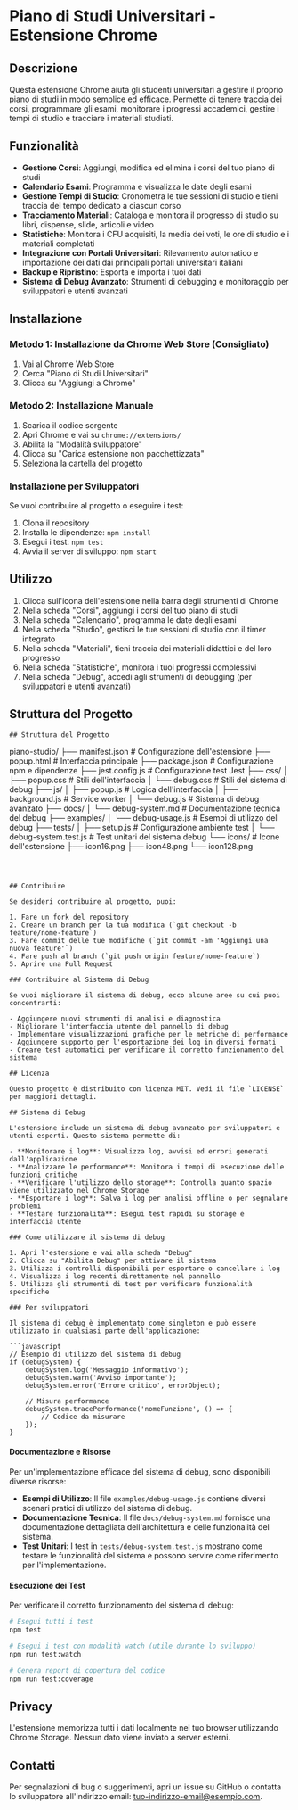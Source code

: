 # Piano di Studi Universitari - Estensione Chrome

## Descrizione

Questa estensione Chrome aiuta gli studenti universitari a gestire il proprio piano di studi in modo semplice ed efficace. Permette di tenere traccia dei corsi, programmare gli esami, monitorare i progressi accademici, gestire i tempi di studio e tracciare i materiali studiati.

## Funzionalità

- **Gestione Corsi**: Aggiungi, modifica ed elimina i corsi del tuo piano di studi
- **Calendario Esami**: Programma e visualizza le date degli esami
- **Gestione Tempi di Studio**: Cronometra le tue sessioni di studio e tieni traccia del tempo dedicato a ciascun corso
- **Tracciamento Materiali**: Cataloga e monitora il progresso di studio su libri, dispense, slide, articoli e video
- **Statistiche**: Monitora i CFU acquisiti, la media dei voti, le ore di studio e i materiali completati
- **Integrazione con Portali Universitari**: Rilevamento automatico e importazione dei dati dai principali portali universitari italiani
- **Backup e Ripristino**: Esporta e importa i tuoi dati
- **Sistema di Debug Avanzato**: Strumenti di debugging e monitoraggio per sviluppatori e utenti avanzati

## Installazione

### Metodo 1: Installazione da Chrome Web Store (Consigliato)
1. Vai al Chrome Web Store
2. Cerca "Piano di Studi Universitari"
3. Clicca su "Aggiungi a Chrome"

### Metodo 2: Installazione Manuale
1. Scarica il codice sorgente
2. Apri Chrome e vai su `chrome://extensions/`
3. Abilita la "Modalità sviluppatore"
4. Clicca su "Carica estensione non pacchettizzata"
5. Seleziona la cartella del progetto

### Installazione per Sviluppatori

Se vuoi contribuire al progetto o eseguire i test:

1. Clona il repository
2. Installa le dipendenze: `npm install`
3. Esegui i test: `npm test`
4. Avvia il server di sviluppo: `npm start`

## Utilizzo

1. Clicca sull'icona dell'estensione nella barra degli strumenti di Chrome
2. Nella scheda "Corsi", aggiungi i corsi del tuo piano di studi
3. Nella scheda "Calendario", programma le date degli esami
4. Nella scheda "Studio", gestisci le tue sessioni di studio con il timer integrato
5. Nella scheda "Materiali", tieni traccia dei materiali didattici e del loro progresso
6. Nella scheda "Statistiche", monitora i tuoi progressi complessivi
7. Nella scheda "Debug", accedi agli strumenti di debugging (per sviluppatori e utenti avanzati)

## Struttura del Progetto

```
## Struttura del Progetto

```
piano-studio/
├── manifest.json          # Configurazione dell'estensione
├── popup.html             # Interfaccia principale
├── package.json           # Configurazione npm e dipendenze
├── jest.config.js         # Configurazione test Jest
├── css/
│   ├── popup.css          # Stili dell'interfaccia
│   └── debug.css          # Stili del sistema di debug
├── js/
│   ├── popup.js           # Logica dell'interfaccia
│   ├── background.js      # Service worker
│   └── debug.js           # Sistema di debug avanzato
├── docs/
│   └── debug-system.md    # Documentazione tecnica del debug
├── examples/
│   └── debug-usage.js     # Esempi di utilizzo del debug
├── tests/
│   ├── setup.js           # Configurazione ambiente test
│   └── debug-system.test.js # Test unitari del sistema debug
└── icons/                 # Icone dell'estensione
    ├── icon16.png
    ├── icon48.png
    └── icon128.png
```



## Contribuire

Se desideri contribuire al progetto, puoi:

1. Fare un fork del repository
2. Creare un branch per la tua modifica (`git checkout -b feature/nome-feature`)
3. Fare commit delle tue modifiche (`git commit -am 'Aggiungi una nuova feature'`)
4. Fare push al branch (`git push origin feature/nome-feature`)
5. Aprire una Pull Request

### Contribuire al Sistema di Debug

Se vuoi migliorare il sistema di debug, ecco alcune aree su cui puoi concentrarti:

- Aggiungere nuovi strumenti di analisi e diagnostica
- Migliorare l'interfaccia utente del pannello di debug
- Implementare visualizzazioni grafiche per le metriche di performance
- Aggiungere supporto per l'esportazione dei log in diversi formati
- Creare test automatici per verificare il corretto funzionamento del sistema

## Licenza

Questo progetto è distribuito con licenza MIT. Vedi il file `LICENSE` per maggiori dettagli.

## Sistema di Debug

L'estensione include un sistema di debug avanzato per sviluppatori e utenti esperti. Questo sistema permette di:

- **Monitorare i log**: Visualizza log, avvisi ed errori generati dall'applicazione
- **Analizzare le performance**: Monitora i tempi di esecuzione delle funzioni critiche
- **Verificare l'utilizzo dello storage**: Controlla quanto spazio viene utilizzato nel Chrome Storage
- **Esportare i log**: Salva i log per analisi offline o per segnalare problemi
- **Testare funzionalità**: Esegui test rapidi su storage e interfaccia utente

### Come utilizzare il sistema di debug

1. Apri l'estensione e vai alla scheda "Debug"
2. Clicca su "Abilita Debug" per attivare il sistema
3. Utilizza i controlli disponibili per esportare o cancellare i log
4. Visualizza i log recenti direttamente nel pannello
5. Utilizza gli strumenti di test per verificare funzionalità specifiche

### Per sviluppatori

Il sistema di debug è implementato come singleton e può essere utilizzato in qualsiasi parte dell'applicazione:

```javascript
// Esempio di utilizzo del sistema di debug
if (debugSystem) {
    debugSystem.log('Messaggio informativo');
    debugSystem.warn('Avviso importante');
    debugSystem.error('Errore critico', errorObject);
    
    // Misura performance
    debugSystem.tracePerformance('nomeFunzione', () => {
        // Codice da misurare
    });
}
```

#### Documentazione e Risorse

Per un'implementazione efficace del sistema di debug, sono disponibili diverse risorse:

- **Esempi di Utilizzo**: Il file `examples/debug-usage.js` contiene diversi scenari pratici di utilizzo del sistema di debug.
- **Documentazione Tecnica**: Il file `docs/debug-system.md` fornisce una documentazione dettagliata dell'architettura e delle funzionalità del sistema.
- **Test Unitari**: I test in `tests/debug-system.test.js` mostrano come testare le funzionalità del sistema e possono servire come riferimento per l'implementazione.

#### Esecuzione dei Test

Per verificare il corretto funzionamento del sistema di debug:

```bash
# Esegui tutti i test
npm test

# Esegui i test con modalità watch (utile durante lo sviluppo)
npm run test:watch

# Genera report di copertura del codice
npm run test:coverage
```

## Privacy

L'estensione memorizza tutti i dati localmente nel tuo browser utilizzando Chrome Storage. Nessun dato viene inviato a server esterni.

## Contatti

Per segnalazioni di bug o suggerimenti, apri un issue su GitHub o contatta lo sviluppatore all'indirizzo email: [tuo-indirizzo-email@esempio.com](mailto:tuo-indirizzo-email@esempio.com).